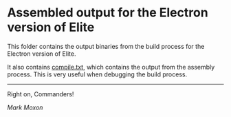 # Assembled output for the Electron version of Elite

This folder contains the output binaries from the build process for the Electron version of Elite.

It also contains [compile.txt](compile.txt), which contains the output from the assembly process. This is very useful when debugging the build process.

---

Right on, Commanders!

_Mark Moxon_
